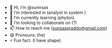 - 👋 Hi, I’m @sunnsas
- 👀 I’m interested in (analyst in system )
- 🌱 I’m currently learning (phyton)
- 💞️ I’m looking to collaborate on (?)
- 📫 How to reach me (sunsaspraddo@gmail.com)
- 😄 Pronouns:  (he)
- ⚡ Fun fact: (I have shape)

<!---
sunnsas/sunnsas is a ✨ special ✨ repository because its `README.md` (this file) appears on your GitHub profile.
You can click the Preview link to take a look at your changes.
--->
